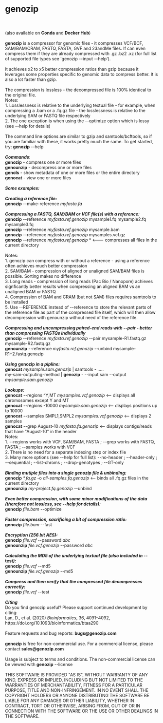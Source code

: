 <!DOCTYPE html>
<!--                                                                                                    -->
<!-- README.md                                                                                          -->
<!-- Copyright (C) 2019-2020 Divon Lan <divon@genozip.com>                                              -->
<!-- Please see terms and conditions in the files LICENSE.non-commercial.txt and LICENSE.commercial.txt -->
<!--                                                                                                    -->
<!-- This file needs to be compliant to both Markdown and HTML. It is:                                  -->
<!-- 1. rendered as README.md by github                                                                 -->
<!-- 2. copied as HTML to the Mac installer                                                             -->
<!-- 3. copied into meta.yaml, after removing all the HTML stuff                                        -->
<!-- 4. rendered as README.md in Docker Hub                                                             -->
<!--                                                                                                    -->
<h1>genozip</h1><br> 
<br>
(also available on <b>Conda</b> and <b>Docker Hub</b>)<br>
<br>
<b>genozip</b> is a compressor for genomic files - it compresses VCF/BCF, SAM/BAM/CRAM, FASTQ, FASTA, GVF and 23andMe files. If can even compress them if they are already compressed with .gz .bz2 .xz (for full list of supported file types see 'genozip --input --help').<br>
<br>
It achieves x2 to x5 better compression ratios than gzip because it leverages some properties specific to genomic data to compress better. It is also a lot faster than gzip.<br>
<br>
The compression is lossless - the decompressed file is 100% identical to the original file.<br>
Notes: <br>
1. Losslessness is relative to the underlying textual file - for example, when compressing a .bam or a .fq.gz file - the losslessness is relative to the underlying SAM or FASTQ file respectively<br>
2. The one exception is when using the --optimize option which is lossy (see --help for details)<br>
<br>
The command line options are similar to gzip and samtools/bcftools, so if you are familiar with these, it works pretty much the same. To get started, try: <b>genozip</b> --help<br>
<br>
<b><i>Commands</i></b>: <br>
<b>genozip</b>   - compress one or more files <br>
<b>genounzip</b> - decompress one or more files <br>
<b>genols</b>    - show metadata of one or more files or the entire directory <br>
<b>genocat</b>   - view one or more files <br>
<br>
<b><i>Some examples:</i></b><br>
<br>
<b><i>Creating a reference file:</i></b><br>
<b>genozip</b> --make-reference <i>myfasta.fa</i><br>
<br>
<b><i>Compressing a FASTQ, SAM/BAM or VCF file(s) with a reference:</i></b><br>
<b>genozip</b> --reference <i>myfasta.ref.genozip</i> mysample1.fq mysample2.fq mysample3.fq<br>
<b>genozip</b> --reference <i>myfasta.ref.genozip</i> mysample.bam<br>
<b>genozip</b> --reference <i>myfasta.ref.genozip</i> mysamples.vcf.gz<br>
<b>genozip</b> --reference <i>myfasta.ref.genozip</i> *    <--- compresses all files in the current directory<br>
<br>
Notes:<br>
1. genozip can compress with or without a reference - using a reference often achieves much better compression<br>
2. SAM/BAM - compression of aligned or unaligned SAM/BAM files is possible. Sorting makes no difference<br>
3. Long reads - compression of long reads (Pac Bio / Nanopore) achieves signficantly better results when compressing an aligned BAM vs an unaligned BAM or FASTQ<br>
4. Compression of BAM and CRAM (but not SAM) files requires samtools to be installed<br>
5. Use --REFERENCE instead of --reference to store the relevant parts of the reference file as part of the compressed file itself, which will then allow decompression with genounzip without need of the reference file.<br>
<br>
<b><i>Compressing and uncompressing paired-end reads with --pair - better than compressing FASTQs individually</i></b><br>
<b>genozip</b> --reference <i>myfasta.ref.genozip</i> --pair mysample-R1.fastq.gz mysample-R2.fastq.gz<br>
<b>genounzip</b> --reference <i>myfasta.ref.genozip</i> --unbind mysample-R1+2.fastq.genozip<br>
<br>
<b><i>Using</i> genozip <i>in a pipline:</i></b><br>
<b>genocat</b> <i>mysample.sam.genozip</i> | samtools - .....<br>
my-sam-outputing-method | <b>genozip</b> - --input sam --output <i>mysample.sam.genozip</i><br>
<br>
<b><i>Lookups:</i></b><br>
<b>genocat</b> --regions ^Y,MT <i>mysamples.vcf.genozip</i>  <-- displays all chromosomes except Y and MT<br>
<b>genocat</b> --regions -10000 <i>mysample.sam.genozip</i>  <-- displays positions up to 10000<br>
<b>genocat</b> --samples SMPL1,SMPL2 <i>mysamples.vcf.genozip</i>  <-- displays 2 samples<br>
<b>genocat</b> --grep August-10 <i>myfasta.fa.genozip</i>  <-- displays contigs/reads that have "August-10" in the header<br>
Notes:<br>
1. --regions works with VCF, SAM/BAM, FASTA ; --grep works with FASTQ, FASTA ; --samples works with VCF<br> 
2. There is no need for a separate indexing step or index file<br>
3. Many more options (see --help for full list): --no-header ; --header-only ; --sequential ; --list-chroms ; --drop-genotypes ; --GT-only<br>
<br>
<b><i>Binding mutiple files into a single genozip file & unbinding:</i></b><br>
<b>genozip</b> <i>*.fq.gz</i> -o <i>all-samples.fq.genozip</i> <-- binds all .fq.gz files in the current directory<br>
<b>genounzip</b> <i>my-project.fq.genozip</i> --unbind <br>
<br>
<b><i>Even better compression, with some minor modifications of the data (therefore not lossless, see --help for details):</i></b><br>
<b>genozip</b> <i>file.bam</i> --optimize <br>
<br>
<b><i>Faster compression, sacrificing a bit of compression ratio:</i></b><br>
<b>genozip</b> <i>file.bam</i> --fast <br>
<br>
<b><i>Encryption (256 bit AES):</i></b><br>
<b>genozip</b> <i>file.vcf</i> --password <i>abc</i> <br>
<b>genounzip</b> <i>file.vcf.genozip</i> --password <i>abc</i> <br>
<br>
<b><i>Calculating the MD5 of the underlying textual file (also included in </i>--test<i>):</i></b><br>
<b>genozip</b> <i>file.vcf</i> --md5 <br>
<b>genounzip</b> <i>file.vcf.genozip</i> --md5 <br>
<br>
<b><i>Compress and then verify that the compressed file decompresses correctly:</i></b><br>
<b>genozip</b> <i>file.vcf</i> --test <br>
<br>
<b><i>Citing</i></b><br>
Do you find genozip useful? Please support continued development by citing:<br>
Lan, D., et al. (2020) <i>Bioinformatics</i>, 36, 4091–4092, https://doi.org/10.1093/bioinformatics/btaa290<br>
<br>
Feature requests and bug reports: <b>bugs@genozip.com</b> <br>
<br>
<b>genozip</b> is free for non-commercial use. For a commercial license, please contact <b>sales@genozip.com</b> <br>
<br>
Usage is subject to terms and conditions. The non-commercial license can be viewed with <b>genozip</b> --license<br>
<br>
THIS SOFTWARE IS PROVIDED "AS IS", WITHOUT WARRANTY OF ANY KIND, EXPRESS OR IMPLIED, INCLUDING BUT NOT LIMITED TO THE WARRANTIES OF MERCHANTABILITY, FITNESS FOR A PARTICULAR PURPOSE, TITLE AND NON-INFRINGEMENT. IN NO EVENT SHALL THE COPYRIGHT HOLDERS OR ANYONE DISTRIBUTING THE SOFTWARE BE LIABLE FOR ANY DAMAGES OR OTHER LIABILITY, WHETHER IN CONTRACT, TORT OR OTHERWISE, ARISING FROM, OUT OF OR IN CONNECTION WITH THE SOFTWARE OR THE USE OR OTHER DEALINGS IN THE SOFTWARE.<br>

